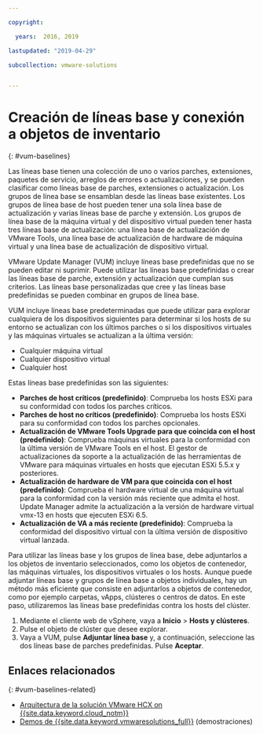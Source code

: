 ```yaml
---

copyright:

  years:  2016, 2019

lastupdated: "2019-04-29"

subcollection: vmware-solutions


---
```


# Creación de líneas base y conexión a objetos de inventario
{: #vum-baselines}

Las líneas base tienen una colección de uno o varios parches, extensiones, paquetes de servicio, arreglos de errores o actualizaciones, y se pueden clasificar como líneas base de parches, extensiones o actualización. Los grupos de línea base se ensamblan desde las líneas base existentes. Los grupos de línea base de host pueden tener una sola línea base de actualización y varias líneas base de parche y extensión. Los grupos de línea base de la máquina virtual y del dispositivo virtual pueden tener hasta tres líneas base de actualización: una línea base de actualización de VMware Tools, una línea base de actualización de hardware de máquina virtual y una línea base de actualización de dispositivo virtual.

VMware Update Manager (VUM) incluye líneas base predefinidas que no se pueden editar ni suprimir. Puede utilizar las líneas base predefinidas o crear las líneas base de parche, extensión y actualización que cumplan sus criterios. Las líneas base personalizadas que cree y las líneas base predefinidas se pueden combinar en grupos de línea base.

VUM incluye líneas base predeterminadas que puede utilizar para explorar cualquiera de los dispositivos siguientes para determinar si los hosts de su entorno se actualizan con los últimos parches o si los dispositivos virtuales y las máquinas virtuales se actualizan a la última versión:
* Cualquier máquina virtual
* Cualquier dispositivo virtual
* Cualquier host

Estas líneas base predefinidas son las siguientes:
* **Parches de host críticos (predefinido)**: Comprueba los hosts ESXi para su conformidad con todos los parches críticos.
* **Parches de host no críticos (predefinido)**: Comprueba los hosts ESXi para su conformidad con todos los parches opcionales.
* **Actualización de VMware Tools Upgrade para que coincida con el host (predefinido)**: Comprueba máquinas virtuales para la conformidad con la última versión de VMware Tools en el host. El gestor de actualizaciones da soporte a la actualización de las herramientas de VMware para máquinas virtuales en hosts que ejecutan ESXi 5.5.x y posteriores.
* **Actualización de hardware de VM para que coincida con el host (predefinido)**: Comprueba el hardware virtual de una máquina virtual para la conformidad con la versión más reciente que admita el host. Update Manager admite la actualización a la versión de hardware virtual vmx-13 en hosts que ejecuten ESXi 6.5.
* **Actualización de VA a más reciente (predefinido)**: Comprueba la conformidad del dispositivo virtual con la última versión de dispositivo virtual lanzada.

Para utilizar las líneas base y los grupos de línea base, debe adjuntarlos a los objetos de inventario seleccionados, como los objetos de contenedor, las máquinas virtuales, los dispositivos virtuales o los hosts. Aunque puede adjuntar líneas base y grupos de línea base a objetos individuales, hay un método más eficiente que consiste en adjuntarlos a objetos de contenedor, como por ejemplo carpetas, vApps, clústeres o centros de datos. En este paso, utilizaremos las líneas base predefinidas contra los hosts del clúster.

1. Mediante el cliente web de vSphere, vaya a **Inicio** > **Hosts y clústeres**.
2. Pulse el objeto de clúster que desee explorar.
3. Vaya a VUM, pulse **Adjuntar línea base** y, a continuación, seleccione las dos líneas base de parches predefinidas. Pulse **Aceptar**.

## Enlaces relacionados
{: #vum-baselines-related}

* [Arquitectura de la solución VMware HCX on {{site.data.keyword.cloud_notm}}](/docs/services/vmwaresolutions/services?topic=vmware-solutions-hcx-archi-intro#hcx-archi-intro)
* [Demos de {{site.data.keyword.vmwaresolutions_full}}](https://www.ibm.com/demos/collection/IBM-Cloud-for-VMware-Solutions/) (demostraciones)
